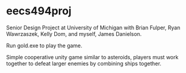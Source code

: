 eecs494proj
===========
Senior Design Project at University of Michigan with Brian Fulper, Ryan Wawrzaszek, Kelly Dom, and myself, James Danielson.

Run gold.exe to play the game.

Simple cooperative unity game similar to asteroids, players must work together to defeat larger enemies by combining ships together. 
